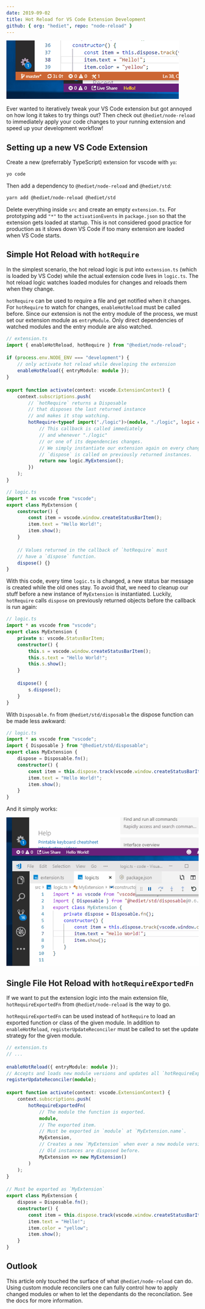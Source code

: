 ```yaml
---
date: 2019-09-02
title: Hot Reload for VS Code Extension Development
github: { org: "hediet", repo: "node-reload" }
---
```


![demo](./small.gif)

Ever wanted to iteratively tweak your VS Code extension but got annoyed
on how long it takes to try things out? Then check out `@hediet/node-reload` to
immediately apply your code changes to your running extension
and speed up your development workflow!

## Setting up a new VS Code Extension

Create a new (preferrably TypeScript) extension for vscode with `yo`:

```sh
yo code
```

Then add a dependency to `@hediet/node-reload` and `@hediet/std`:

```sh
yarn add @hediet/node-reload @hediet/std
```

Delete everything inside `src` and create an empty `extension.ts`.
For prototyping add `"*"` to the `activationEvents` in `package.json` so that the extension gets loaded at startup. This is not considered good practice for production as it slows down VS Code if too many extension are loaded when VS Code starts.

## Simple Hot Reload with `hotRequire`

In the simplest scenario, the hot reload logic is put into `extension.ts` (which is loaded by VS Code)
while the actual extension code lives in `logic.ts`.
The hot reload logic watches loaded modules for changes and reloads them when they change.

`hotRequire` can be used to require a file and get notified when it changes.
For `hotRequire` to watch for changes, `enableHotReload` must be called before.
Since our extension is not the entry module of the process,
we must set our extension module as `entryModule`.
Only direct dependencies of watched modules and the entry module are also watched.

```ts
// extension.ts
import { enableHotReload, hotRequire } from "@hediet/node-reload";

if (process.env.NODE_ENV === "development") {
    // only activate hot reload while developing the extension
    enableHotReload({ entryModule: module });
}

export function activate(context: vscode.ExtensionContext) {
    context.subscriptions.push(
        // `hotRequire` returns a Disposable
        // that disposes the last returned instance
        // and makes it stop watching.
        hotRequire<typeof import("./logic")>(module, "./logic", logic => {
            // This callback is called immediately
            // and whenever "./logic"
            // or one of its dependencies changes.
            // We simply instantiate our extension again on every change.
            // `dispose` is called on previously returned instances.
            return new logic.MyExtension();
        })
    );
}
```

```ts
// logic.ts
import * as vscode from "vscode";
export class MyExtension {
    constructor() {
        const item = vscode.window.createStatusBarItem();
        item.text = "Hello World!";
        item.show();
    }

    // Values returned in the callback of `hotRequire` must
    // have a `dispose` function.
    dispose() {}
}
```

With this code, every time `logic.ts` is changed, a new status bar message is created while the old ones stay.
To avoid that, we need to cleanup our stuff before a new instance of `MyExtension` is instantiated.
Luckily, `hotRequire` calls `dispose` on previously returned objects before the callback is run again:

```ts
// logic.ts
import * as vscode from "vscode";
export class MyExtension {
    private s: vscode.StatusBarItem;
    constructor() {
        this.s = vscode.window.createStatusBarItem();
        this.s.text = "Hello World!";
        this.s.show();
    }

    dispose() {
        s.dispose();
    }
}
```

With `Disposable.fn` from `@hediet/std/disposable` the dispose function can be made less awkward:

```ts
// logic.ts
import * as vscode from "vscode";
import { Disposable } from "@hediet/std/disposable";
export class MyExtension {
    dispose = Disposable.fn();
    constructor() {
        const item = this.dispose.track(vscode.window.createStatusBarItem());
        item.text = "Hello World!";
        item.show();
    }
}
```

And it simply works:

![demo](./large.gif)

## Single File Hot Reload with `hotRequireExportedFn`

If we want to put the extension logic into the main extension file,
`hotRequireExportedFn` from `@hediet/node-reload` is the way to go.

`hotRequireExportedFn` can be used instead of `hotRequire` to load an exported function or class of the given module.
In addition to `enableHotReload`, `registerUpdateReconciler` must be called to set the update strategy for the given module.

```ts
// extension.ts
// ...

enableHotReload({ entryModule: module });
// Accepts and loads new module versions and updates all `hotRequireExportedFn` invocations.
registerUpdateReconciler(module);

export function activate(context: vscode.ExtensionContext) {
    context.subscriptions.push(
        hotRequireExportedFn(
            // The module the function is exported.
            module,
            // The exported item.
            // Must be exported in `module` at `MyExtension.name`.
            MyExtension,
            // Creates a new `MyExtension` when ever a new module version is loaded.
            // Old instances are disposed before.
            MyExtension => new MyExtension()
        )
    );
}

// Must be exported as `MyExtension`
export class MyExtension {
    dispose = Disposable.fn();
    constructor() {
        const item = this.dispose.track(vscode.window.createStatusBarItem());
        item.text = "Hello!";
        item.color = "yellow";
        item.show();
    }
}
```

## Outlook

This article only touched the surface of what `@hediet/node-reload` can do.
Using custom module reconcilers one can fully control how to apply changed modules
or when to let the dependants do the reconcilation.
See the docs for more information.
